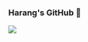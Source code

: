 ### Harang's GitHub 👋


<a><img src="https://img.shields.io/static/v1?label=<LABEL>&message=JAVA&color=#000000"/></a>
<!--
**CodingHarang/CodingHarang** is a ✨ _special_ ✨ repository because its `README.md` (this file) appears on your GitHub profile.

Here are some ideas to get you started:

- 🔭 I’m currently working on ...
- 🌱 I’m currently learning ...
- 👯 I’m looking to collaborate on ...
- 🤔 I’m looking for help with ...
- 💬 Ask me about ...
- 📫 How to reach me: ...
- 😄 Pronouns: ...
- ⚡ Fun fact: ...
-->
